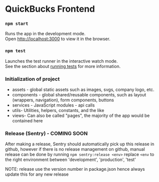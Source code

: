 # QuickBucks Frontend 

### `npm start`

Runs the app in the development mode.\
Open [http://localhost:3000](http://localhost:3000) to view it in the browser.

### `npm test`

Launches the test runner in the interactive watch mode.\
See the section about [running tests](https://facebook.github.io/create-react-app/docs/running-tests) for more
information.

### Initialization of project

- assets - global static assets such as images, svgs, company logo, etc.
- components - global shared/reusable components, such as layout (wrappers, navigation), form components, buttons
- services - JavaScript modules - api calls
- utils- Utilities, helpers, constants, and the like
- views- Can also be called "pages", the majority of the app would be contained here


### Release (Sentry)  - COMING SOON
After making a release, Sentry should automatically pick up this release in
github, however if there is no release management on github, manual release can be
done by running `npm sentry:release <env>` replace `<env` to the right environment
between 'development', 'production', 'test'

NOTE: release use the version number in package.json hence always update this for
any new release
